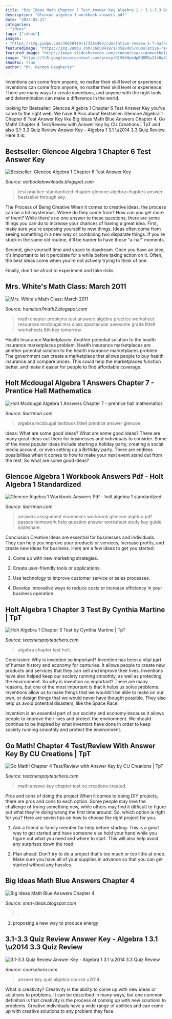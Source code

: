 ```yaml
---
title: "Big Ideas Math Chapter 7 Test Answer Key Algebra 1 : 3.1-3.3 Quiz Review Answer Key"
description: "Glencoe algebra 1 workbook answers pdf"
date: "2023-02-21"
categories:
- "ideas"
tags: ["ideas"]
images:
- "https://img.yumpu.com/36650419/1/358x465/cumulative-review-1-7-mathchamber.jpg?quality%5Cu003d80"
featuredImage: "https://img.yumpu.com/36650419/1/358x465/cumulative-review-1-7-mathchamber.jpg?quality%5Cu003d80"
featured_image: "http://image.slidesharecdn.com/economicsassignmenthelp-141027061152-conversion-gate01/95/economics-assignment-help-question-with-answers-1-638.jpg"
image: "https://lh5.googleusercontent.com/proxy/O1V64HpkdpRNBMQx3140q4XGnW1V8US8om9hqf7R8HKzLhkm-hv4J8vVSyH7osIPzFb0Hz7ae8hX5AekvPXQF4LUCuKdjSbEaFSKAxBcUrzOtsXkR7Ytow=w1200-h630-p-k-no-nu"
ShowToc: true
author: "Mr. Harmon Daugherty"
---
```



Inventions can come from anyone, no matter their skill level or experience.
Inventions can come from anyone, no matter their skill level or experience. There are many ways to create inventions, and anyone with the right tools and determination can make a difference in the world.

	

		
looking for Bestseller: Glencoe Algebra 1 Chapter 6 Test Answer Key you've came to the right web. We have 8 Pics about Bestseller: Glencoe Algebra 1 Chapter 6 Test Answer Key like Big Ideas Math Blue Answers Chapter 4, Go Math! Chapter 4 Test/Review with Answer Key by CU Creations | TpT and also 3.1-3.3 Quiz Review Answer Key - Algebra 1 3.1 \u2014 3.3 Quiz Review. Here it is:
		
    
## Bestseller: Glencoe Algebra 1 Chapter 6 Test Answer Key

<img loading=lazy src="https://s1.studyres.com/store/data/000415248_1-6058ff12e1876b02b1c1c76702ba1432.png" onerror="this.onerror=null;this.src='https://tse1.mm.bing.net/th?id=OIP.poGAlvLbCPzbE-_Y5VbCZAHaJf&amp;pid=15.1';" alt="Bestseller: Glencoe Algebra 1 Chapter 6 Test Answer Key">

_Source: actbookdownloads.blogspot.com_

>test practice standardized chapter glencoe algebra chapters answer bestseller through key. 

	

The Process of Being Creative
When it comes to creative ideas, the process can be a bit mysterious. Where do they come from? How can you get more of them? While there's no one answer to these questions, there are some things you can do to increase your chances of having a great idea.
First, make sure you're exposing yourself to new things. Ideas often come from seeing something in a new way or combining two disparate things. If you're stuck in the same old routine, it'll be harder to have those "a-ha!" moments.

 Second, give yourself time and space to daydream. Once you have an idea, it's important to let it percolate for a while before taking action on it. Often, the best ideas come when you're not actively trying to think of one.

Finally, don't be afraid to experiment and take risks.

    
## Mrs. White&#039;s Math Class: March 2011

<img loading=lazy src="https://lh6.googleusercontent.com/-36zxmZVCCT8/TW1XSDVsV4I/AAAAAAAAADI/fhXVyKfmg2Q/s1600/Chapter+3+Practice+Test+B+pg1.jpg" onerror="this.onerror=null;this.src='https://tse4.mm.bing.net/th?id=OIP.iAdQfciqRs7uaWfHIkhaUAHaJx&amp;pid=15.1';" alt="Mrs. White&#039;s Math Class: March 2011">

_Source: hamilton7math2.blogspot.com_

>math chapter problems test answers algebra practice worksheet resources mcdougal mrs class spectacular awesome grade littell worksheets 6th key tomorrow. 

	

Health Insurance Marketplaces: Another potential solution to the health insurance marketplaces problem.
Health insurance marketplaces are another potential solution to the health insurance marketplaces problem. The government can create a marketplace that allows people to buy health insurance and compare prices. This could help the marketplaces function better, and make it easier for people to find affordable coverage.

    
## Holt Mcdougal Algebra 1 Answers Chapter 7 - Prentice Hall Mathematics

<img loading=lazy src="https://img.yumpu.com/36650419/1/358x465/cumulative-review-1-7-mathchamber.jpg?quality%5Cu003d80" onerror="this.onerror=null;this.src='https://tse4.mm.bing.net/th?id=OIP.ic0mxf7GMLv7NXSNBIbmBAAAAA&amp;pid=15.1';" alt="Holt Mcdougal Algebra 1 Answers Chapter 7 - prentice hall mathematics">

_Source: lbartman.com_

>algebra mcdougal textbook littell prentice answer glencoe. 

	

Ideas: What are some good ideas?
What are some good ideas?
There are many great ideas out there for businesses and individuals to consider. Some of the more popular ideas include starting a holiday party, creating a social media account, or even setting up a Birthday party. There are endless possibilities when it comes to how to make your next event stand out from the rest. So what are some good ideas?

    
## Glencoe Algebra 1 Workbook Answers Pdf - Holt Algebra 1 Standardized

<img loading=lazy src="http://image.slidesharecdn.com/economicsassignmenthelp-141027061152-conversion-gate01/95/economics-assignment-help-question-with-answers-1-638.jpg" onerror="this.onerror=null;this.src='https://tse3.mm.bing.net/th?id=OIP.Z5jppA5XNNN5v--1HGRfdAHaJl&amp;pid=15.1';" alt="Glencoe Algebra 1 Workbook Answers Pdf - holt algebra 1 standardized">

_Source: lbartman.com_

>answers assignment economics workbook glencoe algebra pdf passes homework help question answer worksheet study key guide slideshare. 

	

Conclusion
Creative Ideas are essential for businesses and individuals. They can help you improve your products or services, increase profits, and create new ideas for business. Here are a few ideas to get you started:
1. Come up with new marketing strategies.

2. Create user-friendly tools or applications.

3. Use technology to improve customer service or sales processes.

4. Develop innovative ways to reduce costs or increase efficiency in your business operation.

    
## Holt Algebra 1 Chapter 3 Test By Cynthia Martine | TpT

<img loading=lazy src="https://ecdn.teacherspayteachers.com/thumbitem/Holt-Algebra-1-Chapter-3-Test-044315000-1382131859-1500873374/original-933114-1.jpg" onerror="this.onerror=null;this.src='https://tse2.mm.bing.net/th?id=OIP.TOBpYNomY25wKWq9j-MDWQHaJm&amp;pid=15.1';" alt="Holt Algebra 1 Chapter 3 Test by Cynthia Martine | TpT">

_Source: teacherspayteachers.com_

>algebra chapter test holt. 

	

Conclusion: Why is invention so important?
Invention has been a vital part of human history and economy for centuries. It allows people to create new products and services that they can sell and improve their lives. Inventions have also helped keep our society running smoothly, as well as protecting the environment.
So why is invention so important? There are many reasons, but one of the most important is that it helps us solve problems. Inventions allow us to make things that we wouldn’t be able to make on our own, or design things that we would never have thought possible. They also help us avoid potential disasters, like the Space Race.

 Invention is an essential part of our society and economy because it allows people to improve their lives and protect the environment. We should continue to be inspired by what inventors have done in order to keep society running smoothly and protect the environment.

    
## Go Math! Chapter 4 Test/Review With Answer Key By CU Creations | TpT

<img loading=lazy src="https://ecdn.teacherspayteachers.com/thumbitem/Go-Math-Chapter-4-Test-Review-with-Answer-Key-2801301-1500873523/original-2801301-3.jpg" onerror="this.onerror=null;this.src='https://tse3.mm.bing.net/th?id=OIP.zG2aJRXWg4M0EOcHFtMz2gAAAA&amp;pid=15.1';" alt="Go Math! Chapter 4 Test/Review with Answer Key by CU Creations | TpT">

_Source: teacherspayteachers.com_

>math answer key chapter test cu creations created. 

	

Pros and cons of doing the project
When it comes to doing DIY projects, there are pros and cons to each option. Some people may love the challenge of trying something new, while others may find it difficult to figure out what they're doing wrong the first time around.  So, which option is right for you? Here are seven tips on how to choose the right project for you.
1) Ask a friend or family member for help before starting: This is a great way to get started and have someone else hold your hand while you figure out what you need and where to start. This will also help avoid any surprises down the road.

2) Plan ahead: Don't try to do a project that's too much or too little at once. Make sure you have all of your supplies in advance so that you can get started without any hassles.

    
## Big Ideas Math Blue Answers Chapter 4

<img loading=lazy src="https://lh5.googleusercontent.com/proxy/O1V64HpkdpRNBMQx3140q4XGnW1V8US8om9hqf7R8HKzLhkm-hv4J8vVSyH7osIPzFb0Hz7ae8hX5AekvPXQF4LUCuKdjSbEaFSKAxBcUrzOtsXkR7Ytow=w1200-h630-p-k-no-nu" onerror="this.onerror=null;this.src='https://tse4.mm.bing.net/th?id=OIP.B6VIJ1NY-N8uPvTuG6ixOQHaIm&amp;pid=15.1';" alt="Big Ideas Math Blue Answers Chapter 4">

_Source: smrt-ideas.blogspot.com_

>. 

	

1. proposing a new way to produce energy 

    
## 3.1-3.3 Quiz Review Answer Key - Algebra 1 3.1 \u2014 3.3 Quiz Review

<img loading=lazy src="https://www.coursehero.com/thumb/00/0e/000e0b2c9b33d08e83336f2689c92f57335e6391_180.jpg" onerror="this.onerror=null;this.src='https://tse1.mm.bing.net/th?id=OIP.jCqaTzsXZGyYUNFf5ktaXgAAAA&amp;pid=15.1';" alt="3.1-3.3 Quiz Review Answer Key - Algebra 1 3.1 \u2014 3.3 Quiz Review">

_Source: coursehero.com_

>answer key quiz algebra course u2014. 

	

What is creativity?
Creativity is the ability to come up with new ideas or solutions to problems. It can be described in many ways, but one common definition is that creativity is the process of coming up with new solutions to problems. Creative individuals have a wide range of abilities and can come up with creative solutions to any problem they face.


